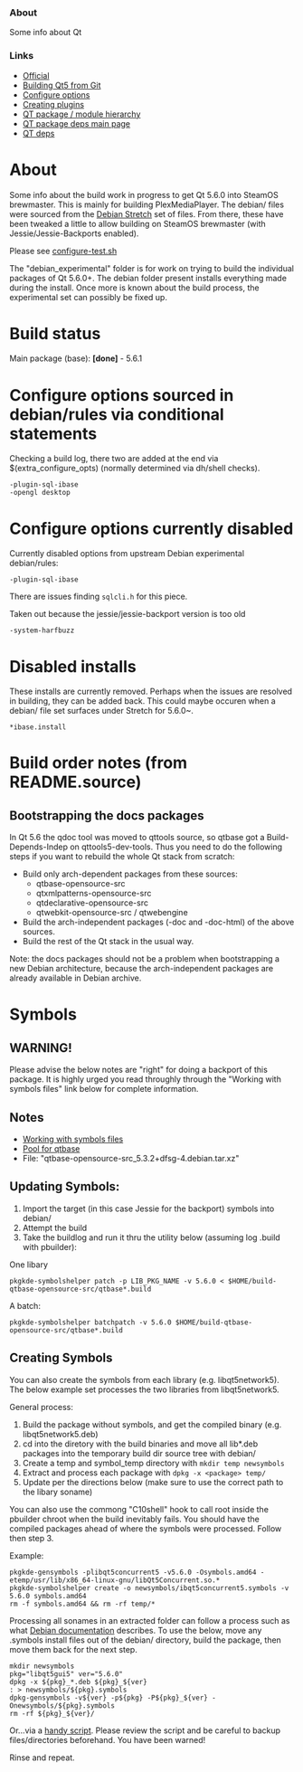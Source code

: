 ### About
Some info about Qt

### Links

* [Official](http://qt.io)
* [Building Qt5 from Git](https://wiki.qt.io/Building_Qt_5_from_Git)
* [Configure options](http://doc.qt.io/qt-5/configure-options.html)
* [Creating plugins](http://doc.qt.io/qt-5/plugins-howto.html)
* [QT package / module hierarchy](http://pkg-kde.alioth.debian.org/images/qt5_build_deps.png)
* [QT package deps main page](http://pkg-kde.alioth.debian.org/qt5-build-deps.html)
* [QT deps](http://anonscm.debian.org/cgit/pkg-kde/qt)

# About

Some info about the build work in progress to get Qt 5.6.0 into SteamOS brewmaster. This is mainly for building PlexMediaPlayer.
The debian/ files were sourced from the [Debian Stretch](https://packages.debian.org/sid/qt5-default) set of files. From there, 
these have been tweaked a little to allow building on SteamOS brewmaster (with Jessie/Jessie-Backports enabled).

Please see [configure-test.sh](https://github.com/ProfessorKaos64/LibreGeek-Packaging/blob/brewmaster/qt_5.6.0/configure-test.sh)

The "debian_experimental" folder is for work on trying to build the individual packages of Qt 5.6.0+. The debian folder present installs everything made during the install. Once more is known about the build process, the experimental set can possibly be fixed up.

# Build status

Main package (base): **[done]** - 5.6.1

# Configure options sourced in debian/rules via conditional statements

Checking a build log, there two are added at the end via $(extra_configure_opts) (normally determined via dh/shell checks).

```
-plugin-sql-ibase
-opengl desktop
```

# Configure options currently disabled

Currently disabled options from upstream Debian experimental debian/rules:

```
-plugin-sql-ibase
```
There are issues finding `sqlcli.h` for this piece.

Taken out because the jessie/jessie-backport version is too old

```
-system-harfbuzz
```

# Disabled installs

These installs are currently removed. Perhaps when the issues are resolved in building, they can be added back. This could maybe
occuren when a debian/ file set surfaces under Stretch for 5.6.0~.

```
*ibase.install
```

# Build order notes (from README.source)

Bootstrapping the docs packages
-------------------------------

In Qt 5.6 the qdoc tool was moved to qttools source, so qtbase got a
Build-Depends-Indep on qttools5-dev-tools. Thus you need to do the following
steps if you want to rebuild the whole Qt stack from scratch:

* Build only arch-dependent packages from these sources:
  - qtbase-opensource-src
  - qtxmlpatterns-opensource-src
  - qtdeclarative-opensource-src
  - qtwebkit-opensource-src / qtwebengine
* Build the arch-independent packages (-doc and -doc-html) of the above sources.
* Build the rest of the Qt stack in the usual way.

Note: the docs packages should not be a problem when bootstrapping a new
Debian architecture, because the arch-independent packages are already available
in Debian archive.

# Symbols

## WARNING!

Please advise the below notes are "right" for doing a backport of this package. It is highly urged you read throughly through the "Working with symbols files" link below for complete information.

## Notes

* [Working with symbols files](http://pkg-kde.alioth.debian.org/symbolfiles.html)
* [Pool for qtbase](ftp://ftp.debian.org/debian/pool/main/q/qtbase-opensource-src/)
 * File: "qtbase-opensource-src_5.3.2+dfsg-4.debian.tar.xz"

## Updating Symbols:

1. Import the target (in this case Jessie for the backport) symbols into debian/
2. Attempt the build
3. Take the buildlog and run it thru the utility below (assuming log .build with pbuilder):

One libary
```
pkgkde-symbolshelper patch -p LIB_PKG_NAME -v 5.6.0 < $HOME/build-qtbase-opensource-src/qtbase*.build
```

A batch:
```
pkgkde-symbolshelper batchpatch -v 5.6.0 $HOME/build-qtbase-opensource-src/qtbase*.build
```

## Creating Symbols

You can also create the symbols from each library (e.g. libqt5network5). The below example set processes the two libraries from libqt5network5.

General process:

1. Build the package without symbols, and get the compiled binary (e.g. libqt5network5.deb)
2. cd into the diretory with the build binaries and move all lib*.deb packages into the temporary build dir source tree with debian/
3. Create a temp and symbol_temp directory with `mkdir temp newsymbols`
4. Extract and process each package with `dpkg -x <package> temp/`
5. Update per the directions below (make sure to use the correct path to the libary soname)

You can also use the commong "C10shell" hook to call root inside the pbuilder chroot when the build inevitably fails. You should have the compiled packages ahead of where the symbols were processed. Follow then step 3.

Example:
```
pkgkde-gensymbols -plibqt5concurrent5 -v5.6.0 -Osymbols.amd64 -etemp/usr/lib/x86_64-linux-gnu/libQt5Concurrent.so.*
pkgkde-symbolshelper create -o newsymbols/ibqt5concurrent5.symbols -v 5.6.0 symbols.amd64
rm -f symbols.amd64 && rm -rf temp/*
```

Processing all sonames in an extracted folder can follow a process such as what [Debian documentation](https://www.debian.org/doc/manuals/maint-guide/advanced.en.html) describes. To use the below, move any .symbols install files out of the debian/ directory, build the package, then move them back for the next step.

```
mkdir newsymbols
pkg="libqt5gui5" ver="5.6.0"
dpkg -x ${pkg}_*.deb ${pkg}_${ver}
: > newsymbols/${pkg}.symbols
dpkg-gensymbols -v${ver} -p${pkg} -P${pkg}_${ver} -Onewsymbols/${pkg}.symbols
rm -rf ${pkg}_${ver}/
```

Or...via a [handy script](https://github.com/ProfessorKaos64/LibreGeek-Packaging/blob/brewmaster/qtbase-opensource-src/create-new-symbols.sh). Please review the script and be careful to backup files/directories beforehand. You have been warned!

Rinse and repeat.
```
